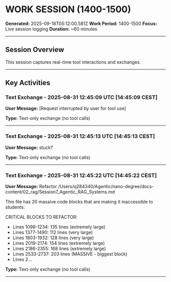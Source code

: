 # WORK SESSION (1400-1500)

**Generated:** 2025-09-18T05:12:00.581Z
**Work Period:** 1400-1500
**Focus:** Live session logging
**Duration:** ~60 minutes

---

## Session Overview

This session captures real-time tool interactions and exchanges.

---

## Key Activities

### Text Exchange - 2025-08-31 12:45:09 UTC [14:45:09 CEST]

**User Message:** [Request interrupted by user for tool use]

**Type:** Text-only exchange (no tool calls)

---

### Text Exchange - 2025-08-31 12:45:13 UTC [14:45:13 CEST]

**User Message:** stuck?

**Type:** Text-only exchange (no tool calls)

---

### Text Exchange - 2025-08-31 12:45:22 UTC [14:45:22 CEST]

**User Message:** Refactor /Users/q284340/Agentic/nano-degree/docs-content/02_rag/Session7_Agentic_RAG_Systems.md

This file has 20 massive code blocks that are making it inaccessible to students:

CRITICAL BLOCKS TO REFACTOR:
- Lines 1098-1234: 135 lines (extremely large)
- Lines 1377-1490: 112 lines (very large)  
- Lines 1803-1932: 128 lines (very large)
- Lines 2019-2174: 154 lines (extremely large)
- Lines 2186-2355: 168 lines (extremely large)
- Lines 2533-2737: 203 lines (MASSIVE - biggest block)
- Lines 2...

**Type:** Text-only exchange (no tool calls)

---

